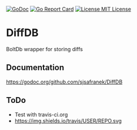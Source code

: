 [![GoDoc](https://godoc.org/github.com/sjsafranek/DiffDB?status.png)](https://godoc.org/github.com/sjsafranek/DiffDB)
[![Go Report Card](https://goreportcard.com/badge/github.com/sjsafranek/DiffDB)](https://goreportcard.com/report/github.com/sjsafranek/DiffDB)
[![License MIT License](https://img.shields.io/github/license/mashape/apistatus.svg)](http://sjsafranek.github.io/DiffDB/)

# DiffDB
BoltDb wrapper for storing diffs

## Documentation
https://godoc.org/github.com/sjsafranek/DiffDB

## ToDo
 - Test with travis-ci.org
 - https://img.shields.io/travis/USER/REPO.svg
